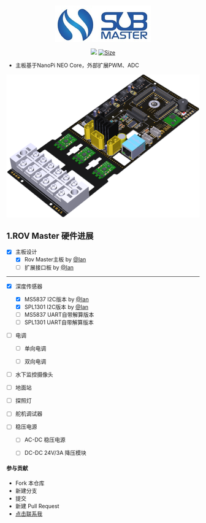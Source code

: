 <p align="center">
  <img src="/doc/pictures/SubMaster-logo.jpg"/>
</p>


<p align="center">
  <a href="https://www.altium.com/"><img src="https://img.shields.io/badge/tool-Altuim Designer-brigreen.svg?style=flat-square"></a>
  <a href="https://img.shields.io"><img src="https://img.shields.io/github/repo-size/ROV-Master/rovmaster-hardware?style=flat-square" alt="Size"></a>
</p>


- 主板基于NanoPi NEO Core，外部扩展PWM、ADC


![主板](doc/pictures/ROV-Master-Mainboard-V1.0.png)


## 1.ROV Master 硬件进展

- [X] 主板设计
    - [X] Rov Master主板 by [@Ian](https://github.com/zengwangfa)	
	- [ ] 扩展接口板 by [@Ian](https://github.com/zengwangfa)
---

- [x] 深度传感器
	- [x] MS5837 I2C版本 by [@Ian](https://github.com/zengwangfa)	
	- [x] SPL1301 I2C版本 by [@Ian](https://github.com/zengwangfa)		 
	- [ ] MS5837 UART自带解算版本
	- [ ] SPL1301 UART自带解算版本	

- [ ] 电调
	- [ ] 单向电调
	- [ ] 双向电调
	

- [ ] 水下监控摄像头

- [ ] 地面站

- [ ] 探照灯

- [ ] 舵机调试器	
	
- [ ] 稳压电源
	- [ ] AC-DC 稳压电源
	- [ ] DC-DC 24V/3A 降压模块
	
	
#### 参与贡献
- Fork 本仓库
- 新建分支
- 提交
- 新建 Pull Request
- [点击联系我](Mailto:zengwangfa@outlook.com)